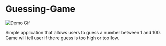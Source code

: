 # Guessing-Game

![Demo Gif](https://d1mleo7jrx2xoj.cloudfront.net/guessing-game.gif)

Simple application that allows users to guess a number between 1 and 100. Game will tell user if there guess is too high or too low.
